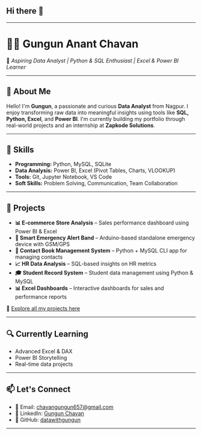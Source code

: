 ## Hi there 👋
---

# 👩‍💻 Gungun Anant Chavan

🎯 *Aspiring Data Analyst | Python & SQL Enthusiast | Excel & Power BI Learner*

---

## 📌 About Me

Hello! I'm **Gungun**, a passionate and curious **Data Analyst** from Nagpur. I enjoy transforming raw data into meaningful insights using tools like **SQL, Python, Excel**, and **Power BI**. I'm currently building my portfolio through real-world projects and an internship at **Zapkode Solutions**.

---

## 🔧 Skills

* **Programming:** Python, MySQL, SQLite
* **Data Analysis:** Power BI, Excel (Pivot Tables, Charts, VLOOKUP)
* **Tools:** Git, Jupyter Notebook, VS Code
* **Soft Skills:** Problem Solving, Communication, Team Collaboration

---

## 💼 Projects

* **📊 E-commerce Store Analysis** – Sales performance dashboard using Power BI & Excel
* **📱 Smart Emergency Alert Band** – Arduino-based standalone emergency device with GSM/GPS
* **📁 Contact Book Management System** – Python + MySQL CLI app for managing contacts
* **📈 HR Data Analysis** – SQL-based insights on HR metrics
* **🎓 Student Record System** – Student data management using Python & MySQL
* **📊 Excel Dashboards** – Interactive dashboards for sales and performance reports

📂 [Explore all my projects here](https://github.com/datawithgungun)

---

## 🔍 Currently Learning

* Advanced Excel & DAX
* Power BI Storytelling
* Real-time data projects

---

## 📫 Let's Connect

* 📧 Email: [chavangungun657@gmail.com](mailto:chavangungun657@gmail.com)
* 💼 LinkedIn: [Gungun Chavan](https://www.linkedin.com/in/gungun-chavan)
* 🧠 GitHub: [datawithgungun](https://github.com/datawithgungun)

---

<!--
**datawithgungun/datawithgungun** is a ✨ _special_ ✨ repository because its `README.md` (this file) appears on your GitHub profile.

Here are some ideas to get you started:

- 🔭 I’m currently working on ...
- 🌱 I’m currently learning ...
- 👯 I’m looking to collaborate on ...
- 🤔 I’m looking for help with ...
- 💬 Ask me about ...
- 📫 How to reach me: ...
- 😄 Pronouns: ...
- ⚡ Fun fact: ...
-->
